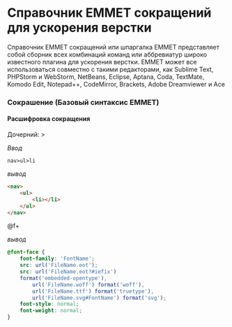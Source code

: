 # Справочник EMMET сокращений для ускорения верстки
Справочник EMMET сокращений или шпаргалка EMMET представляет собой сборник всех комбинаций команд или аббревиатур широко известного плагина для ускорения верстки. EMMET может все использоваться совместно с такими редакторами, как Sublime Text, PHPStorm и WebStorm, NetBeans, Eclipse, Aptana, Coda, TextMate, Komodo Edit, Notepad++, CodeMirror, Brackets, Adobe Dreamviewer и Ace

### Сокрашение (Базовый синтаксис EMMET)
#### Расшифровка сокращения
Дочерний: > 

*Ввод*
```
nav>ul>li
```
*вывод*
```html
<nav>
    <ul>
        <li></li>
    </ul>
</nav>
```
@f+

*вывод*
```css
@font-face {
    font-family: 'FontName';
    src: url('FileName.eot');
    src: url('FileName.eot?#iefix')
    format('embedded-opentype'),
        url('FileName.woff') format('woff'),
        url('FileName.ttf') format('truetype'),
        url('FileName.svg#FontName') format('svg');
    font-style: normal;
    font-weight: normal;
}
```